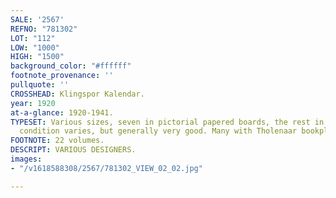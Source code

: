 ```yaml
---
SALE: '2567'
REFNO: "781302"
LOT: "112"
LOW: "1000"
HIGH: "1500"
background_color: "#ffffff"
footnote_provenance: ''
pullquote: ''
CROSSHEAD: Klingspor Kalendar.
year: 1920
at-a-glance: 1920-1941.
TYPESET: Various sizes, seven in pictorial papered boards, the rest in pictorial wrappers;
  condition varies, but generally very good. Many with Tholenaar bookplates.
FOOTNOTE: 22 volumes.
DESCRIPT: VARIOUS DESIGNERS.
images:
- "/v1618588308/2567/781302_VIEW_02_02.jpg"

---
```

